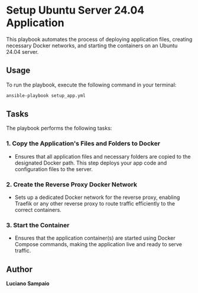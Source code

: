 # Setup Ubuntu Server 24.04 Application

This playbook automates the process of deploying application files, creating necessary Docker networks, and starting the containers on an Ubuntu 24.04 server.

## Usage

To run the playbook, execute the following command in your terminal:

```bash
ansible-playbook setup_app.yml
```

## Tasks

The playbook performs the following tasks:

### 1. Copy the Application's Files and Folders to Docker
- Ensures that all application files and necessary folders are copied to the designated Docker path. This step deploys your app code and configuration files to the server.

### 2. Create the Reverse Proxy Docker Network
- Sets up a dedicated Docker network for the reverse proxy, enabling Traefik or any other reverse proxy to route traffic efficiently to the correct containers.

### 3. Start the Container
- Ensures that the application container(s) are started using Docker Compose commands, making the application live and ready to serve traffic.

## Author

**Luciano Sampaio**
